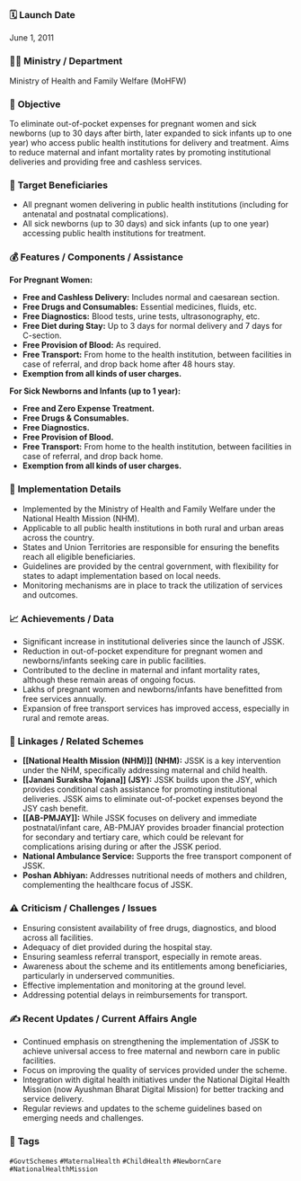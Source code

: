 
### 🗓️ **Launch Date**
June 1, 2011

### 🧑‍🏫 **Ministry / Department**
Ministry of Health and Family Welfare (MoHFW)

### 🎯 **Objective**
To eliminate out-of-pocket expenses for pregnant women and sick newborns (up to 30 days after birth, later expanded to sick infants up to one year) who access public health institutions for delivery and treatment. Aims to reduce maternal and infant mortality rates by promoting institutional deliveries and providing free and cashless services.

### 👥 **Target Beneficiaries**
- All pregnant women delivering in public health institutions (including for antenatal and postnatal complications).
- All sick newborns (up to 30 days) and sick infants (up to one year) accessing public health institutions for treatment.

### 💰 **Features / Components / Assistance**
**For Pregnant Women:**
- **Free and Cashless Delivery:** Includes normal and caesarean section.
- **Free Drugs and Consumables:** Essential medicines, fluids, etc.
- **Free Diagnostics:** Blood tests, urine tests, ultrasonography, etc.
- **Free Diet during Stay:** Up to 3 days for normal delivery and 7 days for C-section.
- **Free Provision of Blood:** As required.
- **Free Transport:** From home to the health institution, between facilities in case of referral, and drop back home after 48 hours stay.
- **Exemption from all kinds of user charges.**

**For Sick Newborns and Infants (up to 1 year):**
- **Free and Zero Expense Treatment.**
- **Free Drugs & Consumables.**
- **Free Diagnostics.**
- **Free Provision of Blood.**
- **Free Transport:** From home to the health institution, between facilities in case of referral, and drop back home.
- **Exemption from all kinds of user charges.**

### 📍 **Implementation Details**
- Implemented by the Ministry of Health and Family Welfare under the National Health Mission (NHM).
- Applicable to all public health institutions in both rural and urban areas across the country.
- States and Union Territories are responsible for ensuring the benefits reach all eligible beneficiaries.
- Guidelines are provided by the central government, with flexibility for states to adapt implementation based on local needs.
- Monitoring mechanisms are in place to track the utilization of services and outcomes.

### 📈 **Achievements / Data**
- Significant increase in institutional deliveries since the launch of JSSK.
- Reduction in out-of-pocket expenditure for pregnant women and newborns/infants seeking care in public facilities.
- Contributed to the decline in maternal and infant mortality rates, although these remain areas of ongoing focus.
- Lakhs of pregnant women and newborns/infants have benefitted from free services annually.
- Expansion of free transport services has improved access, especially in rural and remote areas.

### 🧩 **Linkages / Related Schemes**
- **[[National Health Mission (NHM)]] (NHM):** JSSK is a key intervention under the NHM, specifically addressing maternal and child health.
- **[[Janani Suraksha Yojana]] (JSY):** JSSK builds upon the JSY, which provides conditional cash assistance for promoting institutional deliveries. JSSK aims to eliminate out-of-pocket expenses beyond the JSY cash benefit.
- **[[AB-PMJAY]]:** While JSSK focuses on delivery and immediate postnatal/infant care, AB-PMJAY provides broader financial protection for secondary and tertiary care, which could be relevant for complications arising during or after the JSSK period.
- **National Ambulance Service:** Supports the free transport component of JSSK.
- **Poshan Abhiyan:** Addresses nutritional needs of mothers and children, complementing the healthcare focus of JSSK.

### ⚠️ **Criticism / Challenges / Issues**
- Ensuring consistent availability of free drugs, diagnostics, and blood across all facilities.
- Adequacy of diet provided during the hospital stay.
- Ensuring seamless referral transport, especially in remote areas.
- Awareness about the scheme and its entitlements among beneficiaries, particularly in underserved communities.
- Effective implementation and monitoring at the ground level.
- Addressing potential delays in reimbursements for transport.

### ✍️ **Recent Updates / Current Affairs Angle**
- Continued emphasis on strengthening the implementation of JSSK to achieve universal access to free maternal and newborn care in public facilities.
- Focus on improving the quality of services provided under the scheme.
- Integration with digital health initiatives under the National Digital Health Mission (now Ayushman Bharat Digital Mission) for better tracking and service delivery.
- Regular reviews and updates to the scheme guidelines based on emerging needs and challenges.

### 🔗 **Tags**
`#GovtSchemes` `#MaternalHealth` `#ChildHealth` `#NewbornCare` `#NationalHealthMission`